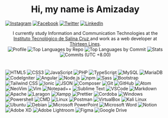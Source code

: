 <div align="center" width="50">
    <h1> Hi, my name is Amizaday </h1>
</div>

<a href="https://instagram.com/thirteenlines_oficial" target="_blank"><img src="https://img.shields.io/badge/Instagram-%23E4405F.svg?&style=flat-square&logo=instagram&logoColor=white" alt="Instagram"></a>
<a href="https://facebook.com/thirteenlines.or" target="_blank"><img src="https://img.shields.io/badge/Facebook-%231877F2.svg?&style=flat-square&logo=facebook&logoColor=white" alt="Facebook"></a>
<a href="https://twitter.com/Amizaday_OR" target="_blank"><img src="https://img.shields.io/badge/Twitter-%231DA1F2.svg?logo=Twitter&logoColor=white" alt="Twitter"></a>
<a href="https://mx.linkedin.com/in/juan-amizaday-ojeda-rosales" target="_blank"><img src="https://img.shields.io/badge/LinkedIn-%230077B5.svg?logo=LinkedIn&logoColor=white" alt="LinkedIn"></a>

<div align="center">
    I currently study Information and Communication Technologies at the <a href="https://www.salinacruz.tecnm.mx/" target="_blank">Instituto Tecnológico de Salina Cruz </a> and work as a web developer at <a href="https://instagram.com/thirteenlines_oficial" target="_blank">Thirteen Lines</a>.
</div>
<div align="center">
  <img src="http://github-profile-summary-cards.vercel.app/api/cards/profile-details?username=Amizadayor&theme=midnight_purple" alt="Profile">

  <img src="http://github-profile-summary-cards.vercel.app/api/cards/repos-per-language?username=Amizadayor&theme=midnight_purple" alt="Top Languages by Repo">

  <img src="http://github-profile-summary-cards.vercel.app/api/cards/most-commit-language?username=Amizadayor&theme=midnight_purple" alt="Top Languages by Commit">

  <img src="http://github-profile-summary-cards.vercel.app/api/cards/stats?username=Amizadayor&theme=midnight_purple" alt="Stats">

  <img src="http://github-profile-summary-cards.vercel.app/api/cards/productive-time?username=Amizadayor&theme=dark&utcOffset=8" alt="Commits (UTC +8.00)">
</div>

#

![HTML5](https://img.shields.io/badge/HTML5-E34F26?style=for-the-badge&logo=html5&logoColor=white)
![CSS3](https://img.shields.io/badge/CSS3-1572B6?style=for-the-badge&logo=css3&logoColor=white)
![JavaScript](https://img.shields.io/badge/JavaScript-323330?style=for-the-badge&logo=javascript&logoColor=F7DF1E)
![PHP](https://img.shields.io/badge/PHP-777BB4?style=for-the-badge&logo=php&logoColor=white)
![TypeScript](https://img.shields.io/badge/TypeScript-007ACC?style=for-the-badge&logo=typescript&logoColor=white)
![MySQL](https://img.shields.io/badge/MySQL-4479A1?style=for-the-badge&logo=mysql&logoColor=white)
![MariaDB](https://img.shields.io/badge/MariaDB-003545?style=for-the-badge&logo=mariadb&logoColor=white)
![CodeIgniter](https://img.shields.io/badge/Codeigniter-EF4223?style=for-the-badge&logo=codeigniter&logoColor=white)
![Angular](https://img.shields.io/badge/Angular-DD0031?style=for-the-badge&logo=angular&logoColor=white)
![Node.js](https://img.shields.io/badge/Node.js-339933?style=for-the-badge&logo=nodedotjs&logoColor=white)
![npm](https://img.shields.io/badge/npm-CB3837?style=for-the-badge&logo=npm&logoColor=white)
![Sass](https://img.shields.io/badge/Sass-CC6699?style=for-the-badge&logo=sass&logoColor=white)
![Bootstrap](https://img.shields.io/badge/Bootstrap-7952B3?style=for-the-badge&logo=bootstrap&logoColor=white)
![Tailwind CSS](https://img.shields.io/badge/Tailwind_CSS-38B2AC?style=for-the-badge&logo=tailwind-css&logoColor=white)
![Ionic](https://img.shields.io/badge/Ionic-3880FF?style=for-the-badge&logo=ionic&logoColor=white)
![JSON](https://img.shields.io/badge/JSON-000000?style=for-the-badge&logo=json&logoColor=white)
![Composer](https://img.shields.io/badge/Composer-885630?style=for-the-badge&logo=composer&logoColor=white)
![Git](https://img.shields.io/badge/Git-F05032?style=for-the-badge&logo=git&logoColor=white)
![GitHub](https://img.shields.io/badge/GitHub-181717?style=for-the-badge&logo=github&logoColor=white)
![Atom](https://img.shields.io/badge/Atom-66595C?style=for-the-badge&logo=Atom&logoColor=white)
![NeoVim](https://img.shields.io/badge/NeoVim-%2357A143.svg?&style=for-the-badge&logo=neovim&logoColor=white)
![Vim](https://img.shields.io/badge/VIM-%2311AB00.svg?&style=for-the-badge&logo=vim&logoColor=white)
![Notepad++](https://img.shields.io/badge/Notepad++-90E59A.svg?style=for-the-badge&logo=notepad%2B%2B&logoColor=black)
![Sublime Text](https://img.shields.io/badge/sublime_text-%23575757.svg?&style=for-the-badge&logo=sublime-text&logoColor=important)
![VSCode](https://img.shields.io/badge/VSCode-0078D4?style=for-the-badge&logo=visual%20studio%20code&logoColor=white)
![Markdown](https://img.shields.io/badge/Markdown-000000?style=for-the-badge&logo=markdown&logoColor=white)
![Apache](https://img.shields.io/badge/Apache-D22128?style=for-the-badge&logo=Apache&logoColor=white)
![Laragon](https://img.shields.io/badge/Laragon-0E83CD?style=for-the-badge&logo=Laragon&logoColor=white)
![Xampp](https://img.shields.io/badge/Xampp-F37623?style=for-the-badge&logo=xampp&logoColor=white)
![Prettier](https://img.shields.io/badge/prettier-1A2C34?style=for-the-badge&logo=prettier&logoColor=F7BA3E)
![Cordoba](https://img.shields.io/badge/Cordova-35434F?style=for-the-badge&logo=apache-cordova&logoColor=E8E8E8)
![Windows](https://img.shields.io/badge/Windows-0078D6?style=for-the-badge&logo=windows&logoColor=white)
![Powershell](https://img.shields.io/badge/powershell-5391FE?style=for-the-badge&logo=powershell&logoColor=white)
![CMD](https://img.shields.io/badge/windows%20terminal-4D4D4D?style=for-the-badge&logo=windows%20terminal&logoColor=white)
![Linux](https://img.shields.io/badge/Linux-FCC624?style=for-the-badge&logo=linux&logoColor=black)
![Postman](https://img.shields.io/badge/Postman-FF6C37?style=for-the-badge&logo=Postman&logoColor=white)
![VirtualBox](https://img.shields.io/badge/VirtualBox-21416b?style=for-the-badge&logo=VirtualBox&logoColor=white)
![Kali Linux](https://img.shields.io/badge/Kali_Linux-557C94?style=for-the-badge&logo=kali-linux&logoColor=white)
![Ubuntu](https://img.shields.io/badge/Ubuntu-E95420?style=for-the-badge&logo=ubuntu&logoColor=white)
![Debian](https://img.shields.io/badge/Debian-A81D33?style=for-the-badge&logo=debian&logoColor=white)
![Microsoft PowerPoint](https://img.shields.io/badge/Microsoft_PowerPoint-B7472A?style=for-the-badge&logo=microsoft-powerpoint&logoColor=white)
![Microsoft Word](https://img.shields.io/badge/Microsoft_Word-2B579A?style=for-the-badge&logo=microsoft-word&logoColor=white)
![Notion](https://img.shields.io/badge/Notion-000000?style=for-the-badge&logo=notion&logoColor=white)
![Adobe XD](https://img.shields.io/badge/Adobe%20XD-470137?style=for-the-badge&logo=Adobe%20XD&logoColor=#FF61F6)
![Adobe Lightroom](https://img.shields.io/badge/Adobe%20Lightroom-31A8FF?style=for-the-badge&logo=Adobe%20Lightroom&logoColor=#31A8FF)
![Figma](https://img.shields.io/badge/Figma-F24E1E?style=for-the-badge&logo=figma&logoColor=white)
![Google Drive](https://img.shields.io/badge/Google_Drive-4285F4?style=for-the-badge&logo=google-drive&logoColor=white)